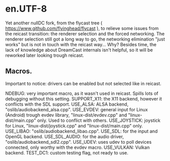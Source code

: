 # en.UTF-8

Yet another nullDC fork, from the flycast tree ( https://www.github.com/flyinghead/flycast ), to relieve some issues from the reicast transition: the renderer selection and the forced networking. The renderer selection still got a long way to go, the networking elimination "just works" but is not in touch with the reicast way... Why? Besides time, the lack of knowledge about DreamCast internals isn't helpful, so it will be reworked later looking trough reicast.

## Macros.

Important to notice: drivers can be enabled but not selected like in reicast.

NDEBUG: very important macro, as it wasn't used in reicast. Spills lots of debugging without this setting.
SUPPORT_X11: the X11 backend, however it conflicts with the SDL support.
USE_ALSA: ALSA backend, "oslib/audiobackend_alsa.cpp".
USE_EVDEV: general input for Linux (Android) trough evdev library, "linux-dist/evdev.cpp" and "linux-dist/main.cpp" only. Used to conflict with others.
USE_JOYSTICK: joystick for Linux, "linux-dist/joystick.cpp" and "linux-dist/main.cpp" only.
USE_LIBAO: "oslib/audiobackend_libao.cpp".
USE_SDL: for the input and OpenGL backend.
USE_SDL_AUDIO: for the audio driver, "oslib/audiobackend_sdl2.cpp".
USE_UDEV: uses udev to poll devices connected, only worthy with the evdev macro.
USE_VULKAN: Vulkan backend.
TEST_DC1: custom testing flag, not ready to use.

